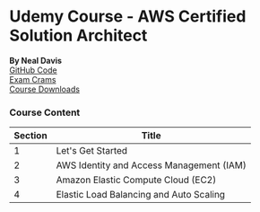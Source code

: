# Udemy Course - AWS Certified Solution Architect
__By Neal Davis__   
[GitHub Code](https://github.com/nealdct/aws-saa-code)  
[Exam Crams](https://dct-csaa-course-download.s3.amazonaws.com/AWS+CSAA+Exam+Cram.pdf)  
[Course Downloads](https://digitalcloud.training/aws-csaa-course-downloads/)  

### Course Content
Section | Title
--------|-------------------
1       | Let's Get Started
2       | AWS Identity and Access Management (IAM)
3       | Amazon Elastic Compute Cloud (EC2)
4       | Elastic Load Balancing and Auto Scaling
